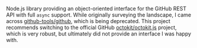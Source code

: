 Node.js library providing an object-oriented interface for the GitHub REST API
with full `async` support.  While originally surveying the landscape, I came
across [github-tools/github](https://github.com/github-tools/github), which is
being deprecated.  This project recommends switching to the official GitHub
[octokit/octokit.js](https://github.com/octokit/octokit.js) project, which is
very robust, but ultimately did not provide an interface I was happy with.

